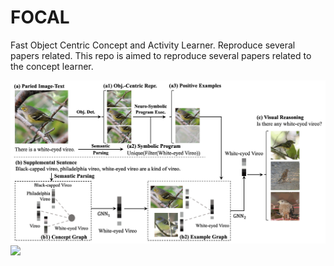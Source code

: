 # FOCAL
 Fast Object Centric Concept and Activity Learner. Reproduce several papers related.
 This repo is aimed to reproduce several papers related to the concept learner.

![](src/model.gif)
![](src/teaser.gig)